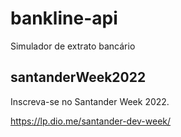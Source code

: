 # bankline-api
Simulador de extrato bancário

## santanderWeek2022
Inscreva-se no Santander Week 2022.

https://lp.dio.me/santander-dev-week/
